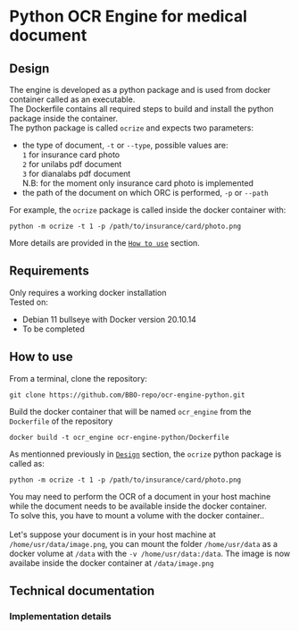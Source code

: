# Python OCR Engine for medical document
## Design
The engine is developed as a python package and is used from docker container called as an executable.<br>
The Dockerfile contains all required steps to build and install the python package inside the container.<br>
The python package is called `ocrize` and expects two parameters:<br>
* the type of document, `-t` or `--type`, possible values are:<br>
`1` for insurance card photo<br>
`2` for unilabs pdf document<br>
`3` for dianalabs pdf document<br>
N.B: for the moment only insurance card photo is implemented
* the path of the document on which ORC is performed, `-p` or `--path`

For example, the `ocrize` package is called inside the docker container with:<br>
```
python -m ocrize -t 1 -p /path/to/insurance/card/photo.png
```
More details are provided in the [`How to use`](#how-to-use) section.

## Requirements
Only requires a working docker installation<br>
Tested on:
* Debian 11 bullseye with Docker version 20.10.14
* To be completed

## How to use
From a terminal, clone the repository:
```
git clone https://github.com/BBO-repo/ocr-engine-python.git 
```
Build the docker container that will be named `ocr_engine` from the `Dockerfile` of the repository
```
docker build -t ocr_engine ocr-engine-python/Dockerfile
```
As mentionned previously in [`Design`](#design) section, the `ocrize` python package is called as:
```
python -m ocrize -t 1 -p /path/to/insurance/card/photo.png
```
You may need to perform the OCR of a document in your host machine while the document needs to be available inside the docker container.<br>
To solve this, you have to mount a volume with the docker container..<br><br>
Let's suppose your document is in your host machine at `/home/usr/data/image.png`, you can mount the folder `/home/usr/data` as a docker volume at `/data` with the `-v /home/usr/data:/data`. The image is now availabe inside the docker container at `/data/image.png`


## Technical documentation
### Implementation details